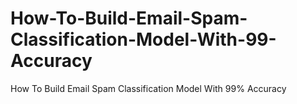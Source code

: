 # How-To-Build-Email-Spam-Classification-Model-With-99-Accuracy
How To Build Email Spam Classification Model With 99% Accuracy
